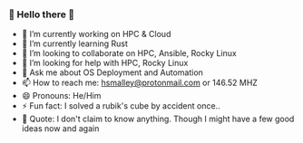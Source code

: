 ### 🌟 Hello there 👋 

- 🔭 I’m currently working on HPC & Cloud
- 🌱 I’m currently learning Rust
- 👯 I’m looking to collaborate on HPC, Ansible, Rocky Linux
- 🤔 I’m looking for help with HPC, Rocky Linux
- 💬 Ask me about OS Deployment and Automation
- 📫 How to reach me: hsmalley@protonmail.com or 146.52 MHZ
- 😄 Pronouns: He/Him
- ⚡ Fun fact: I solved a rubik's cube by accident once..
- 📖 Quote: I don't claim to know anything. Though I might have a few good ideas now and again
